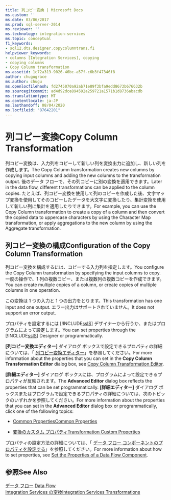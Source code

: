 ```yaml
---
title: 列コピー変換 | Microsoft Docs
ms.custom: ''
ms.date: 03/06/2017
ms.prod: sql-server-2014
ms.reviewer: ''
ms.technology: integration-services
ms.topic: conceptual
f1_keywords:
- sql12.dts.designer.copycolumntrans.f1
helpviewer_keywords:
- columns [Integration Services], copying
- copying columns
- Copy Column transformation
ms.assetid: 1c72a313-9026-46bc-a57f-c6b3f47346f8
author: chugugrace
ms.author: chugu
ms.openlocfilehash: fd2745070a92ab71e89f3bfa9edd8673b676632b
ms.sourcegitcommit: ad4d92dce894592a259721a1571b1d8736abacdb
ms.translationtype: MT
ms.contentlocale: ja-JP
ms.lasthandoff: 08/04/2020
ms.locfileid: "87642201"
---
```

# <a name="copy-column-transformation"></a><span data-ttu-id="7c7d5-102">列コピー変換</span><span class="sxs-lookup"><span data-stu-id="7c7d5-102">Copy Column Transformation</span></span>
  <span data-ttu-id="7c7d5-103">列コピー変換は、入力列をコピーして新しい列を変換出力に追加し、新しい列を作成します。</span><span class="sxs-lookup"><span data-stu-id="7c7d5-103">The Copy Column transformation creates new columns by copying input columns and adding the new columns to the transformation output.</span></span> <span data-ttu-id="7c7d5-104">後のデータ フローで、その列コピーに別の変換を適用できます。</span><span class="sxs-lookup"><span data-stu-id="7c7d5-104">Later in the data flow, different transformations can be applied to the column copies.</span></span> <span data-ttu-id="7c7d5-105">たとえば、列コピー変換を使用して列のコピーを作成した後、文字マップ変換を使用してそのコピーしたデータを大文字に変換したり、集計変換を使用して新しい列に集計を適用したりできます。</span><span class="sxs-lookup"><span data-stu-id="7c7d5-105">For example, you can use the Copy Column transformation to create a copy of a column and then convert the copied data to uppercase characters by using the Character Map transformation, or apply aggregations to the new column by using the Aggregate transformation.</span></span>  
  
## <a name="configuration-of-the-copy-column-transformation"></a><span data-ttu-id="7c7d5-106">列コピー変換の構成</span><span class="sxs-lookup"><span data-stu-id="7c7d5-106">Configuration of the Copy Column Transformation</span></span>  
 <span data-ttu-id="7c7d5-107">列コピー変換を構成するには、コピーする入力列を指定します。</span><span class="sxs-lookup"><span data-stu-id="7c7d5-107">You configure the Copy Column transformation by specifying the input columns to copy.</span></span> <span data-ttu-id="7c7d5-108">一度の操作で、1 列の複数コピー、または複数列の複数コピーを作成できます。</span><span class="sxs-lookup"><span data-stu-id="7c7d5-108">You can create multiple copies of a column, or create copies of multiple columns in one operation.</span></span>  
  
 <span data-ttu-id="7c7d5-109">この変換は 1 つの入力と 1 つの出力をとります。</span><span class="sxs-lookup"><span data-stu-id="7c7d5-109">This transformation has one input and one output.</span></span> <span data-ttu-id="7c7d5-110">エラー出力はサポートされていません。</span><span class="sxs-lookup"><span data-stu-id="7c7d5-110">It does not support an error output.</span></span>  
  
 <span data-ttu-id="7c7d5-111">プロパティを設定するには [!INCLUDE[ssIS](../../../includes/ssis-md.md)] デザイナーから行うか、またはプログラムによって設定します。</span><span class="sxs-lookup"><span data-stu-id="7c7d5-111">You can set properties through the [!INCLUDE[ssIS](../../../includes/ssis-md.md)] Designer or programmatically.</span></span>  
  
 <span data-ttu-id="7c7d5-112">**[列コピー変換エディター]** ダイアログ ボックスで設定できるプロパティの詳細については、「 [列コピー変換エディター](../../copy-column-transformation-editor.md)」を参照してください。</span><span class="sxs-lookup"><span data-stu-id="7c7d5-112">For more information about the properties that you can set in the **Copy Column Transformation Editor** dialog box, see [Copy Column Transformation Editor](../../copy-column-transformation-editor.md).</span></span>  
  
 <span data-ttu-id="7c7d5-113">**[詳細エディター]** ダイアログ ボックスには、プログラムによって設定できるプロパティが反映されます。</span><span class="sxs-lookup"><span data-stu-id="7c7d5-113">The **Advanced Editor** dialog box reflects the properties that can be set programmatically.</span></span> <span data-ttu-id="7c7d5-114">**[詳細エディター]** ダイアログ ボックスまたはプログラムで設定できるプロパティの詳細については、次のトピックのいずれかを参照してください。</span><span class="sxs-lookup"><span data-stu-id="7c7d5-114">For more information about the properties that you can set in the **Advanced Editor** dialog box or programmatically, click one of the following topics:</span></span>  
  
-   [<span data-ttu-id="7c7d5-115">Common Properties</span><span class="sxs-lookup"><span data-stu-id="7c7d5-115">Common Properties</span></span>](../../common-properties.md)  
  
-   [<span data-ttu-id="7c7d5-116">変換のカスタム プロパティ</span><span class="sxs-lookup"><span data-stu-id="7c7d5-116">Transformation Custom Properties</span></span>](transformation-custom-properties.md)  
  
 <span data-ttu-id="7c7d5-117">プロパティの設定方法の詳細については、「 [データ フロー コンポーネントのプロパティを設定する](../set-the-properties-of-a-data-flow-component.md)」を参照してください。</span><span class="sxs-lookup"><span data-stu-id="7c7d5-117">For more information about how to set properties, see [Set the Properties of a Data Flow Component](../set-the-properties-of-a-data-flow-component.md).</span></span>  
  
## <a name="see-also"></a><span data-ttu-id="7c7d5-118">参照</span><span class="sxs-lookup"><span data-stu-id="7c7d5-118">See Also</span></span>  
 <span data-ttu-id="7c7d5-119">[データ フロー](../data-flow.md) </span><span class="sxs-lookup"><span data-stu-id="7c7d5-119">[Data Flow](../data-flow.md) </span></span>  
 [<span data-ttu-id="7c7d5-120">Integration Services の変換</span><span class="sxs-lookup"><span data-stu-id="7c7d5-120">Integration Services Transformations</span></span>](integration-services-transformations.md)  
  
  
